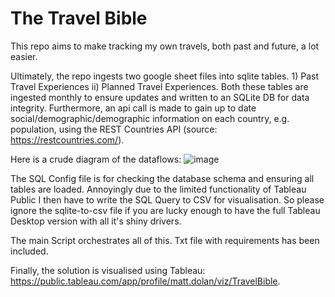 # The Travel Bible

This repo aims to make tracking my own travels, both past and future, a lot easier. 

Ultimately, the repo ingests two google sheet files into sqlite tables. 1) Past Travel Experiences ii) Planned Travel Experiences. Both these tables are ingested monthly to ensure updates and written to an SQLite DB for data integrity. Furthermore, an api call is made to gain up to date social/demographic/demographic information on each country, e.g. population, using the REST Countries API (source: https://restcountries.com/). 

Here is a crude diagram of the dataflows: 
![image](https://github.com/matthewdmdolan/travel-bible/assets/60691539/30ea08a9-e414-426a-88e4-e5c07cbabaf4)






The SQL Config file is for checking the database schema and ensuring all tables are loaded. Annoyingly due to the limited functionality of Tableau Public I then have to write the SQL Query to CSV for visualisation. So please ignore the sqlite-to-csv file if you are lucky enough to have the full Tableau Desktop version with all it's shiny drivers.

The main Script orchestrates all of this. Txt file with requirements has been included.

Finally, the solution is visualised using Tableau: https://public.tableau.com/app/profile/matt.dolan/viz/TravelBible. 


